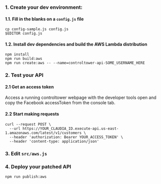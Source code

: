 ### 1. Create your dev environment:

#### 1.1. Fill in the blanks on a ```config.js``` file
```shell
cp config-sample.js config.js
$EDITOR config.js
```

#### 1.2. Install dev dependencies and build the AWS Lambda distribution
```shell
npm install
npm run build:aws
npm run create:aws -- --name=controltower-api-SOME_USERNAME_HERE
```

### 2. Test your API

#### 2.1 Get an access token

Access a running controltower webpage with the developer tools open and copy
the Facebook accessToken from the console tab.

#### 2.2 Start making requests

```shell
curl --request POST \
  --url https://YOUR_CLAUDIA_ID.execute-api.us-east-1.amazonaws.com/latest/v1/customers \
  --header 'authorization: Bearer YOUR_ACCESS_TOKEN' \
  --header 'content-type: application/json'
```

### 3. Edit ```src/aws.js```

### 4. Deploy your patched API

```
npm run publish:aws
```
